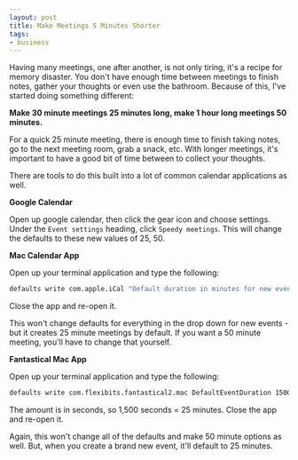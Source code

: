 ```yaml
---
layout: post
title: Make Meetings 5 Minutes Shorter
tags:
- business
---
```

Having many meetings, one after another, is not only tiring, it's a recipe for memory disaster. You don't have enough time between meetings to finish notes, gather your thoughts or even use the bathroom.  Because of this, I've started doing something different:

**Make 30 minute meetings 25 minutes long, make 1 hour long meetings 50 minutes.**

For a quick 25 minute meeting, there is enough time to finish taking notes, go to the next meeting room, grab a snack, etc.  With longer meetings, it's important to have a good bit of time between to collect your thoughts.

There are tools to do this built into a lot of common calendar applications as well.

**Google Calendar**

Open up google calendar, then click the gear icon and choose settings.  Under the `Event settings` heading, click `Speedy meetings`.  This will change the defaults to these new values of 25, 50.

**Mac Calendar App**

Open up your terminal application and type the following:

```bash
defaults write com.apple.iCal "Default duration in minutes for new event" -int 25
```

Close the app and re-open it.

This won't change defaults for everything in the drop down for new events - but it creates 25 minute meetings by default.  If you want a 50 minute meeting, you'll have to change that yourself.

**Fantastical Mac App**

Open up your terminal application and type the following:

```bash
defaults write com.flexibits.fantastical2.mac DefaultEventDuration 1500 
```

The amount is in seconds, so 1,500 seconds = 25 minutes.  Close the app and re-open it.

Again, this won't change all of the defaults and make 50 minute options as well. But, when you create a brand new event, it'll default to 25 minutes.
